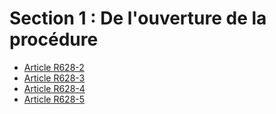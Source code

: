 # Section 1 : De l'ouverture de la procédure

- [Article R628-2](article-r628-2.md)
- [Article R628-3](article-r628-3.md)
- [Article R628-4](article-r628-4.md)
- [Article R628-5](article-r628-5.md)
